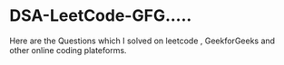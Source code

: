 # DSA-LeetCode-GFG.....
Here are the Questions which I solved on leetcode , GeekforGeeks and other online coding plateforms.
